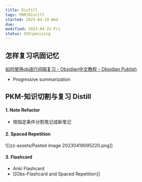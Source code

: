 ```yaml
---
title: Distill
tags: PKM/Distill
started: 2023-04-19 Wed
due:
modified: 2023-04-21 Fri
status: 🟡Organizing
---
```

## 怎样复习巩固记忆
[如何使用ob进行间隔复习 - Obsidian中文教程 - Obsidian Publish](https://publish.obsidian.md/chinesehelp/01+2021%E6%96%B0%E6%95%99%E7%A8%8B/%E5%A6%82%E4%BD%95%E4%BD%BF%E7%94%A8ob%E8%BF%9B%E8%A1%8C%E9%97%B4%E9%9A%94%E5%A4%8D%E4%B9%A0)
- Progressive summarization

## PKM-知识切割与复习 Distill
#### 1. Note Refactor
- 按指定条件分割笔记成新笔记
#### 2. Spaced Repetition
![[zz-assets/Pasted image 20230419095220.png]]
#### 3. Flashcard
- Anki Flashcard
- [[Obs-Flashcard and Spaced Repetition]]